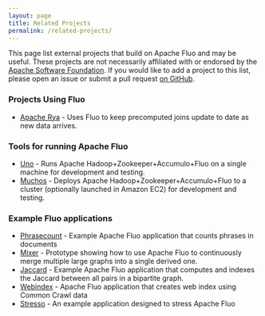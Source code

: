 ```yaml
---
layout: page
title: Related Projects
permalink: /related-projects/
---
```


This page list external projects that build on Apache Fluo and may be useful.
These projects are not necessarily affiliated with or endorsed by the 
[Apache Software Foundation][asf]. If you would like to add a project to this 
list, please open an issue or submit a pull request [on GitHub][web-ghr].

### Projects Using Fluo

* [Apache Rya][Rya] - Uses Fluo to keep precomputed joins update to date as new data arrives.

### Tools for running Apache Fluo

* [Uno] - Runs Apache Hadoop+Zookeeper+Accumulo+Fluo on a single machine for development and testing.
* [Muchos] - Deploys Apache Hadoop+Zookeeper+Accumulo+Fluo to a cluster (optionally launched in Amazon EC2) for development and testing.

### Example Fluo applications

* [Phrasecount] - Example Apache Fluo application that counts phrases in documents
* [Mixer] - Prototype showing how to use Apache Fluo to continuously merge multiple large graphs into a single derived one.
* [Jaccard] - Example Apache Fluo application that computes and indexes the Jaccard between all pairs in a bipartite graph.
* [Webindex] - Apache Fluo application that creates web index using Common Crawl data
* [Stresso] - An example application designed to stress Apache Fluo

[asf]: https://www.apache.org/
[Fluo]: https://github.com/apache/fluo
[Fluo Recipes]: https://github.com/apache/fluo-recipes
[Muchos]: https://github.com/apache/fluo-muchos
[Uno]: https://github.com/apache/fluo-uno
[Webindex]: https://github.com/apache/fluo-examples/tree/master/webindex
[Stresso]: https://github.com/apache/fluo-examples/tree/master/stresso
[Phrasecount]: https://github.com/apache/fluo-examples/tree/master/phrasecount
[Jaccard]: https://github.com/keith-turner/jaccard
[web-ghr]: https://github.com/apache/fluo-website
[Rya]: https://rya.apache.org
[Mixer]: https://github.com/keith-turner/mixer
